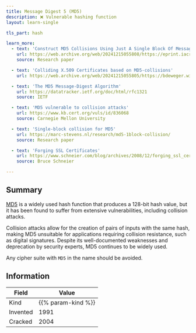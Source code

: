 ```yaml
---
title: Message Digest 5 (MD5)
description: ❌ Vulnerable hashing function
layout: learn-single

tls_part: hash

learn_more:
  - text: 'Construct MD5 Collisions Using Just A Single Block Of Message'
    url: https://web.archive.org/web/20241215055808/https://eprint.iacr.org/2010/643.pdf
    source: Research paper

  - text: 'Colliding X.509 Certificates based on MD5-collisions'
    url: https://web.archive.org/web/20241215055805/https://bdeweger.win.tue.nl/CollidingCertificates/

  - text: 'The MD5 Message-Digest Algorithm'
    url: https://datatracker.ietf.org/doc/html/rfc1321
    source: IETF

  - text: 'MD5 vulnerable to collision attacks'
    url: https://www.kb.cert.org/vuls/id/836068
    source: Carnegie Mellon University

  - text: 'Single-block collision for MD5'
    url: https://marc-stevens.nl/research/md5-1block-collision/
    source: Research paper

  - text: 'Forging SSL Certificates'
    url: https://www.schneier.com/blog/archives/2008/12/forging_ssl_cer.html
    source: Bruce Schneier

---
```


## Summary

[MD5] is a widely used hash function that produces a 128-bit hash value, but it has been found to suffer from extensive vulnerabilities, including collision attacks.

Collision attacks allow for the creation of pairs of inputs with the same hash, making MD5 unsuitable for applications requiring collision resistance, such as digital signatures. Despite its well-documented weaknesses and deprecation by security experts, MD5 continues to be widely used.

Any cipher suite with `MD5` in the name should be avoided.

## Information

| Field    | Value              |
|----------|--------------------|
| Kind     | {{% param-kind %}} |
| Invented | 1991               |
| Cracked  | 2004               |

[MD5]: https://en.wikipedia.org/wiki/MD5
